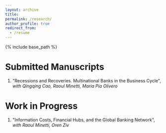 ```yaml
---
layout: archive
title: 
permalink: /research/
author_profile: true
redirect_from:
  - /resume
---
```


{% include base_path %}

Submitted Manuscripts
======
1. "Recessions and Recoveries. Multinational Banks in the Business Cycle",  
*with Qingqing Cao, Raoul Minetti, Maria Pia Olivero*

Work in Progress
======
1. "Information Costs, Financial Hubs, and the Global Banking Network",  
*with Raoul Minetti, Oren Ziv*

